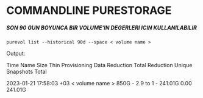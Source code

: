 # COMMANDLINE PURESTORAGE 


##### SON 90 GUN BOYUNCA BIR VOLUME'IN  DEGERLERI ICIN KULLANILABILIR


```
purevol list --historical 90d --space < volume name >
```

Output:

Time                     Name             Size  Thin Provisioning  Data Reduction  Total Reduction  Unique   Snapshots  Total

2023-01-21 17:58:03 +03  < volume name >  850G  -                  2.9 to 1        -                241.01G  0.00       241.01G
